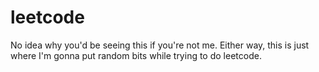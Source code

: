 # leetcode

No idea why you'd be seeing this if you're not me.
Either way, this is just where I'm gonna put random bits while trying to do leetcode.